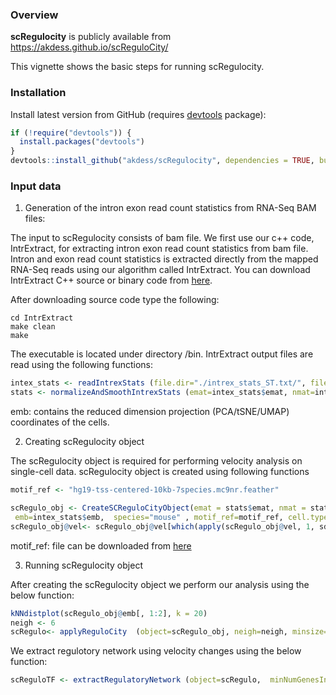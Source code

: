 ### Overview

**scRegulocity** is publicly available from https://akdess.github.io/scReguloCity/

This vignette shows the basic steps for running scRegulocity.


### Installation

Install latest version from GitHub (requires [devtools](https://github.com/hadley/devtools) package):

```r
if (!require("devtools")) {
  install.packages("devtools")
}
devtools::install_github("akdess/scRegulocity", dependencies = TRUE, build_vignettes = FALSE)
```

### Input data

1. Generation of the intron exon read count statistics from RNA-Seq BAM files:

The input to scRegulocity consists of bam file. We first use our c++ code, IntrExtract, for extracting intron exon read count statistics from bam file. Intron and exon read count statistics is extracted directly from the mapped RNA-Seq reads using our algorithm called IntrExtract. You can download  IntrExtract C++ source or binary code from [here](https://github.com/harmancilab/IntrExtract).

After downloading source code type the following:

```
cd IntrExtract
make clean
make
```
The executable is located under directory /bin.
IntrExtract output files are read using the following functions:

```r
intex_stats <- readIntrexStats (file.dir="./intrex_stats_ST.txt/", file.name="intrex_stats_ST.txt", emb=emb) 
stats <- normalizeAndSmoothIntrexStats (emat=intex_stats$emat, nmat=intex_stats$nmat, smat=intex_stats$smat)
```
emb: contains the reduced dimension projection (PCA/tSNE/UMAP) coordinates of the cells. 


2. Creating scRegulocity object

The scRegulocity object is required for performing velocity analysis on single-cell data. scRegulocity object is created using following functions


```r
motif_ref <- "hg19-tss-centered-10kb-7species.mc9nr.feather"

scRegulo_obj <- CreateSCReguloCityObject(emat = stats$emat, nmat = stats$nmat, smat =NULL,
 emb=intex_stats$emb,  species="mouse" , motif_ref=motif_ref, cell.types=cell.types)
scRegulo_obj@vel<- scRegulo_obj@vel[which(apply(scRegulo_obj@vel, 1, sd)>1), ]
```

motif_ref: file can be downloaded from [here](https://resources.aertslab.org/cistarget/databases/homo_sapiens/hg19/refseq_r45/mc9nr/gene_based/)

3. Running scRegulocity object

After creating the scRegulocity object we perform our analysis using the below function: 

```r
kNNdistplot(scRegulo_obj@emb[, 1:2], k = 20)
neigh <- 6 
scRegulo<- applyReguloCity  (object=scRegulo_obj, neigh=neigh, minsize=10)
```

We extract regulotory network using velocity changes using the below function: 
```r
scReguloTF <- extractRegulatoryNetwork (object=scRegulo,  minNumGenesInPattern=5, motifAnnotations=motifAnnotations)
```
